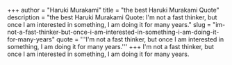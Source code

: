 +++
author = "Haruki Murakami"
title = "the best Haruki Murakami Quote"
description = "the best Haruki Murakami Quote: I'm not a fast thinker, but once I am interested in something, I am doing it for many years."
slug = "im-not-a-fast-thinker-but-once-i-am-interested-in-something-i-am-doing-it-for-many-years"
quote = '''I'm not a fast thinker, but once I am interested in something, I am doing it for many years.'''
+++
I'm not a fast thinker, but once I am interested in something, I am doing it for many years.
